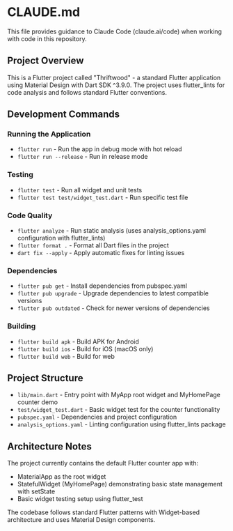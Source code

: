 # CLAUDE.md

This file provides guidance to Claude Code (claude.ai/code) when working with code in this repository.

## Project Overview

This is a Flutter project called "Thriftwood" - a standard Flutter application using Material Design with Dart SDK ^3.9.0. The project uses flutter_lints for code analysis and follows standard Flutter conventions.

## Development Commands

### Running the Application
- `flutter run` - Run the app in debug mode with hot reload
- `flutter run --release` - Run in release mode

### Testing
- `flutter test` - Run all widget and unit tests
- `flutter test test/widget_test.dart` - Run specific test file

### Code Quality
- `flutter analyze` - Run static analysis (uses analysis_options.yaml configuration with flutter_lints)
- `flutter format .` - Format all Dart files in the project
- `dart fix --apply` - Apply automatic fixes for linting issues

### Dependencies
- `flutter pub get` - Install dependencies from pubspec.yaml
- `flutter pub upgrade` - Upgrade dependencies to latest compatible versions
- `flutter pub outdated` - Check for newer versions of dependencies

### Building
- `flutter build apk` - Build APK for Android
- `flutter build ios` - Build for iOS (macOS only)
- `flutter build web` - Build for web

## Project Structure

- `lib/main.dart` - Entry point with MyApp root widget and MyHomePage counter demo
- `test/widget_test.dart` - Basic widget test for the counter functionality
- `pubspec.yaml` - Dependencies and project configuration
- `analysis_options.yaml` - Linting configuration using flutter_lints package

## Architecture Notes

The project currently contains the default Flutter counter app with:
- MaterialApp as the root widget
- StatefulWidget (MyHomePage) demonstrating basic state management with setState
- Basic widget testing setup using flutter_test

The codebase follows standard Flutter patterns with Widget-based architecture and uses Material Design components.